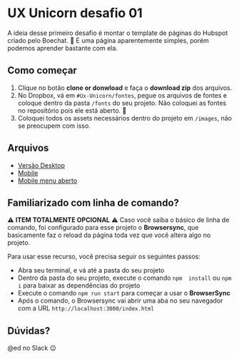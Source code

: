 # UX Unicorn desafio 01
A ideia desse primeiro desafio é montar o template de páginas do Hubspot criado pelo Boechat. 🎣
É uma página aparentemente simples, porém podemos aprender bastante com ela.

## Como começar

1. Clique no botão **clone or donwload** e faça o **download zip** dos arquivos.
2. No Dropbox, vá em `#Ux-Unicorn/fontes`, pegue os arquivos de fontes e coloque dentro da pasta `/fonts` do seu projeto. Não coloquei as fontes no repositório pois ele está aberto. 👀
3. Coloquei todos os assets necessários dentro do projeto em `/images`, não se preocupem com isso.

## Arquivos

- [Versão Desktop](https://zpl.io/2j4xWJO)
- [Mobile](https://zpl.io/2j4xW6O)
- [Mobile menu aberto](https://zpl.io/29ZRKAe)

## Familiarizado com linha de comando?
⚠️ **ITEM TOTALMENTE OPCIONAL** ️⚠️
Caso você saiba o básico de linha de comando, foi configurado para esse projeto o **Browsersync**, que basicamente faz o reload da página toda vez que você altera algo no projeto.

Para usar esse recurso, você precisa seguir os seguintes passos:

- Abra seu terminal, e vá até a pasta do seu projeto
- Dentro da pasta do seu projeto, execute o comando `npm  install` ou `npm i` para baixar as dependências do projeto
- Execute o comando `npm run start` para começar a usar o **BrowserSync**
- Após o comando, o Browsersync vai abrir uma aba no seu navegador com a URL `http://localhost:3000/index.html`

## Dúvidas?
@ed no Slack 😉
